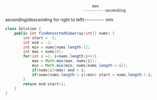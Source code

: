                                            max 
                                       ----------ascending
ascending(descending for right to left)----------
                                           min
```java
class Solution {
    public int findUnsortedSubarray(int[] nums) {
        int start = -1;
        int end = -2;
        int min = nums[nums.length-1];
        int max = nums[0];
        for(int i =1; i<nums.length;i++){
            max = Math.max(max, nums[i]);
            min = Math.min(min, nums[nums.length-1-i]);
            if(nums[i]<max) end = i;
            if(nums[nums.length-1-i]>min) start = nums.length-1-i;
        }
        return end-start+1;
    }
}
```
